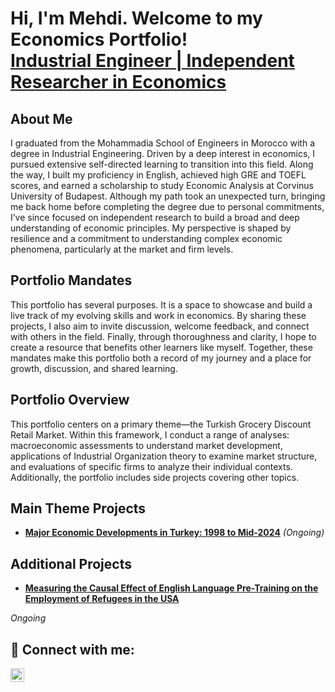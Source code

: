 <h1>Hi, I'm Mehdi. Welcome to my Economics Portfolio!<br/><a href="https://www.linkedin.com/in/mehdi-jaddour/">Industrial Engineer | Independent Researcher in Economics</a>

<h2> About Me</h2>
<p>I graduated from the Mohammadia School of Engineers in Morocco with a degree in Industrial Engineering. Driven by a deep interest in economics, I pursued extensive self-directed learning to transition into this field. Along the way, I built my proficiency in English, achieved high GRE and TOEFL scores, and earned a scholarship to study Economic Analysis at Corvinus University of Budapest. Although my path took an unexpected turn, bringing me back home before completing the degree due to personal commitments, I’ve since focused on independent research to build a broad and deep understanding of economic principles. My perspective is shaped by resilience and a commitment to understanding complex economic phenomena, particularly at the market and firm levels.<p>

<h2> Portfolio Mandates</h2>
<p>This portfolio has several purposes. It is a space to showcase and build a live track of my evolving skills and work in economics. By sharing these projects, I also aim to invite discussion, welcome feedback, and connect with others in the field. Finally, through thoroughness and clarity, I hope to create a resource that benefits other learners like myself. Together, these mandates make this portfolio both a record of my journey and a place for growth, discussion, and shared learning.<p>

<h2> Portfolio Overview</h2>
<p>This portfolio centers on a primary theme—the Turkish Grocery Discount Retail Market. Within this framework, I conduct a range of analyses: macroeconomic assessments to understand market development, applications of Industrial Organization theory to examine market structure, and evaluations of specific firms to analyze their individual contexts. Additionally, the portfolio includes side projects covering other topics.</p>

<h2>Main Theme Projects</h2>

- [<b>Major Economic Developments in Turkey: 1998 to Mid-2024</b>](https://github.com/JMehdi2/Major-Economic-Developments-in-Turkey-1998-Mid2024) <i>(Ongoing)</i>

<h2>Additional Projects</h2>

- [<b>Measuring the Causal Effect of English Language Pre-Training on the Employment of Refugees in the USA</b>](https://github.com/JMehdi2/Additional-Projects/tree/main/CAUSAL%20EFFECT%20OF%20ENGLISH%20LANGUAGE%20PRE-TRAININGS%20ON%20EMPLOYMENT%20OF%20REFUGEES%20IN%20THE%20USA) 
<p><i>Ongoing</i></p>

<h2> 🤳 Connect with me:</h2>


[<img align="left" alt="JoshMadakor | LinkedIn" width="22px" src="https://cdn.jsdelivr.net/npm/simple-icons@v3/icons/linkedin.svg" />][linkedin]

[linkedin]: https://www.linkedin.com/in/mehdi-jaddour/
